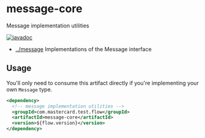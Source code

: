 
<!-- title start -->

# message-core

Message implementation utilities

[![javadoc](https://javadoc.io/badge2/com.mastercard.test.flow/message-core/javadoc.svg)](https://javadoc.io/doc/com.mastercard.test.flow/message-core)

 * [../message](..) Implementations of the Message interface

<!-- title end -->

## Usage

You'll only need to consume this artifact directly if you're implementing your own `Message` type.

```xml
<dependency>
  <!-- message implementation utilities -->
  <groupId>com.mastercard.test.flow</groupId>
  <artifactId>message-core</artifactId>
  <version>${flow.version}</version>
</dependency>
```